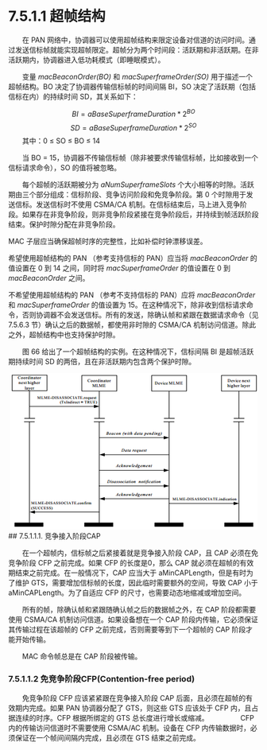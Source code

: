 # 7.5.1.1 超帧结构

　　在 PAN 网络中，协调器可以使用超帧结构来限定设备对信道的访问时间。通过发送信标帧就能实现超帧限定。超帧分为两个时间段：活跃期和非活跃期。在非活跃期内，协调器进入低功耗模式（即睡眠模式）。

　　变量 *macBeaconOrder(BO)* 和 *macSuperframeOrder(SO)* 用于描述一个超帧结构。BO 决定了协调器传输信标帧的时间间隔 BI，SO 决定了活跃期（包括信标在内）的持续时间 SD，其关系如下：

$$
BI = aBaseSuperframeDuration * 2^{BO}
$$$$
SD = aBaseSuperframeDuration * 2^{SO}
$$　　其中：0 ≤ SO ≤ BO ≤ 14

　　当 BO = 15，协调器不传输信标帧（除非被要求传输信标帧，比如接收到一个信标请求命令），SO 的值将被忽略。
  
　　每个超帧的活跃期被分为 *aNumSuperframeSlots* 个大小相等的时隙。活跃期由三个部分组成：信标阶段、竞争访问阶段和免竞争阶段。第 0 个时隙用于发送信标。发送信标时不使用 CSMA/CA 机制。在信标结束后，马上进入竞争阶段。如果存在非竞争阶段，则非竞争阶段紧接在竞争阶段后，并持续到帧活跃阶段结束。保护时隙分配在非竞争阶段。
  
  MAC 子层应当确保超帧时序的完整性，比如补偿时钟漂移误差。
  
  希望使用超帧结构的 PAN （参考支持信标的 PAN）应当将 *macBeaconOrder* 的值设置在 0 到 14 之间，同时将 *macSuperframeOrder* 的值设置在 0 到 *macBeaconOrder* 之间。
  
  不希望使用超帧结构的 PAN （参考不支持信标的 PAN）应将 *macBeaconOrder*
和 *macSuperframeOrder* 的值设置为 15。在这种情况下，除非收到信标请求命令，否则协调器不会发送信标。所有的发送，除确认帧和紧跟在数据请求命令（见7.5.6.3 节）确认之后的数据帧，都使用非时隙的 CSMA/CA 机制访问信道。除此之外，超帧结构中也支持保护时隙。

　　图 66 给出了一个超帧结构的实例。在这种情况下，信标间隔 BI 是超帧活跃期持续时间 SD 的两倍，且在非活跃期内包含两个保护时隙。

<center><img src="../images/Image 33.png"/></center>
## 7.5.1.1.1. 竞争接入阶段CAP

　　在一个超帧内，信标帧之后紧接着就是竞争接入阶段 CAP，且 CAP 必须在免竞争阶段 CFP 之前完成。如果 CFP 的长度是0，那么 CAP 就必须在超帧的有效期结束之前完成。在一般情况下，CAP 应当大于 aMinCAPLength，但是有时为了维护 GTS，需要增加信标帧的长度，因此临时需要额外的空间，导致 CAP 小于 aMinCAPLength。为了自适应 CFP 的尺寸，也需要动态地缩减或增加空间。

　　所有的帧，除确认帧和紧跟随确认帧之后的数据帧之外，在 CAP 阶段都需要使用 CSMA/CA 机制访问信道。如果设备想在一个 CAP 阶段内传输，它必须保证其传输过程在该超帧的 CFP 之前完成，否则需要等到下一个超帧的 CAP 阶段才能开始传输。

　　MAC 命令帧总是在 CAP 阶段被传输。
### 7.5.1.1.2 免竞争阶段CFP(Contention-free period)

　　免竞争阶段 CFP 应该紧紧跟在竞争接入阶段 CAP 后面，且必须在超帧的有效期内完成。如果 PAN 协调器分配了 GTS，则这些 GTS 应该处于 CFP 内，且占据连续的时序。CFP 根据所绑定的 GTS 总长度进行增长或缩减。
　　
　　CFP 内的传输访问信道时不需要使用 CSMA/AC 机制。设备在 CFP 内传输数据时，必须保证在一个帧间间隔内完成，且必须在 GTS 结束之前完成。

